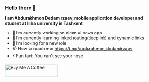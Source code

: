### Hello there 👋


**I am Abdurakhmon Dedamirzaev, mobile application developer and student at Inha university in Tashkent**

- 🔭 I’m currently working on clean ui news app
- 🌱 I’m currently learning linked routing(deeplink) and dynamic links
- 🤔 I’m looking for a new role
- 📫 How to reach me: https://t.me/abdurahmon_dedamirzaev
- ⚡ Fun fact: You can't see your nose

<a href="https://payme.uz/6384af5565f23ea1d3f41292" target="_blank"><img src="https://cdn.buymeacoffee.com/buttons/default-orange.png" alt="Buy Me A Coffee" height="41" width="174"></a>

